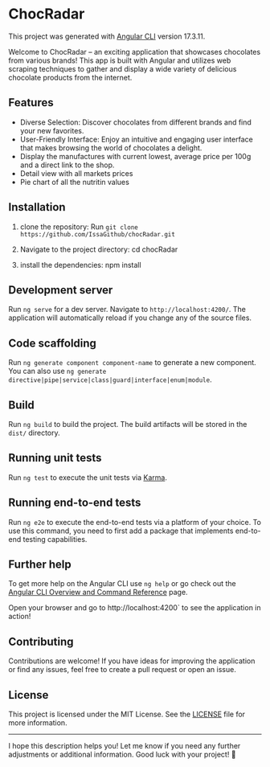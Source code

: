 # ChocRadar



This project was generated with [Angular CLI](https://github.com/angular/angular-cli) version 17.3.11.

Welcome to ChocRadar – an exciting application that showcases chocolates from various brands! This app is built with Angular and utilizes web scraping techniques to gather and display a wide variety of delicious chocolate products from the internet.

## Features

- Diverse Selection: Discover chocolates from different brands and find your new favorites.
- User-Friendly Interface: Enjoy an intuitive and engaging user interface that makes browsing the world of chocolates a delight.
- Display the manufactures with current lowest, average price per 100g and a direct link to the shop.
- Detail view with all markets prices 
- Pie chart of all the nutritin values

## Installation

1. clone the repository:
Run `git clone https://github.com/IssaGithub/chocRadar.git`

2. Navigate to the project directory:
cd chocRadar

3. install the dependencies:
npm install 

## Development server

Run `ng serve` for a dev server. Navigate to `http://localhost:4200/`. The application will automatically reload if you change any of the source files.

## Code scaffolding

Run `ng generate component component-name` to generate a new component. You can also use `ng generate directive|pipe|service|class|guard|interface|enum|module`.

## Build

Run `ng build` to build the project. The build artifacts will be stored in the `dist/` directory.

## Running unit tests

Run `ng test` to execute the unit tests via [Karma](https://karma-runner.github.io).

## Running end-to-end tests

Run `ng e2e` to execute the end-to-end tests via a platform of your choice. To use this command, you need to first add a package that implements end-to-end testing capabilities.

## Further help

To get more help on the Angular CLI use `ng help` or go check out the [Angular CLI Overview and Command Reference](https://angular.io/cli) page.


Open your browser and go to
http://localhost:4200` to see the application in action!

## Contributing

Contributions are welcome! If you have ideas for improving the application or find any issues, feel free to create a pull request or open an issue.

## License

This project is licensed under the MIT License. See the [LICENSE](LICENSE) file for more information.

---

I hope this description helps you! Let me know if you need any further adjustments or additional information.  Good luck with your project! 🍫
